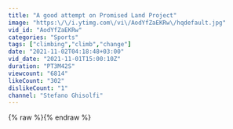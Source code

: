 ```yaml
---
title: "A good attempt on Promised Land Project"
image: "https:\/\/i.ytimg.com\/vi\/AodYfZaEKRw\/hqdefault.jpg"
vid_id: "AodYfZaEKRw"
categories: "Sports"
tags: ["climbing","climb","change"]
date: "2021-11-02T04:18:48+03:00"
vid_date: "2021-11-01T15:00:10Z"
duration: "PT3M42S"
viewcount: "6814"
likeCount: "302"
dislikeCount: "1"
channel: "Stefano Ghisolfi"
---
```

{% raw %}{% endraw %}
